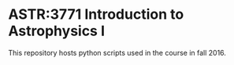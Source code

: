 # ASTR:3771 Introduction to Astrophysics I

This repository hosts python scripts used in the course in fall 2016.
